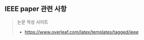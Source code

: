 ## IEEE paper 관련 사항 

> 논문 작성 사이트 
> - https://www.overleaf.com/latex/templates/tagged/ieee
> 
>
>
>

